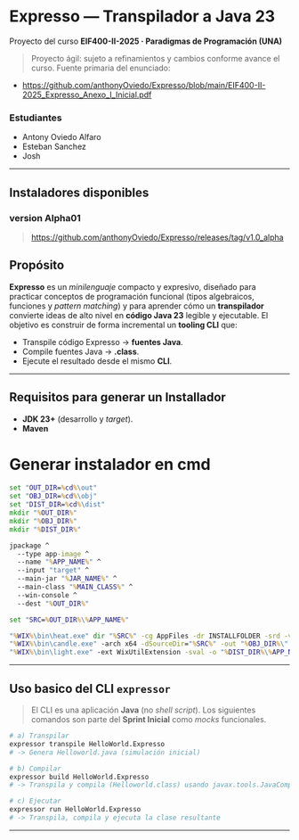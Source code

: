 # Expresso — Transpilador a Java 23
Proyecto del curso **EIF400-II-2025 · Paradigmas de Programación (UNA)**  
> Proyecto ágil: sujeto a refinamientos y cambios conforme avance el curso.
> Fuente primaria del enunciado: 
- https://github.com/anthonyOviedo/Expresso/blob/main/EIF400-II-2025_Expresso_Anexo_I_Inicial.pdf
### Estudiantes 
- Antony Oviedo Alfaro
- Esteban Sanchez
- Josh 
---

## Instaladores disponibles 

### version Alpha01
> https://github.com/anthonyOviedo/Expresso/releases/tag/v1.0_alpha

## Propósito
**Expresso** es un *minilenguaje* compacto y expresivo, diseñado para practicar conceptos de programación funcional (tipos algebraicos, funciones y *pattern matching*) y para aprender cómo un **transpilador** convierte ideas de alto nivel en **código Java 23** legible y ejecutable. El objetivo es construir de forma incremental un **tooling CLI** que:
- Transpile código Expresso → **fuentes Java**.
- Compile fuentes Java → **.class**.
- Ejecute el resultado desde el mismo **CLI**.

---

## Requisitos para generar un Installador
- **JDK 23+** (desarrollo y *target*).  
- **Maven**  

# Generar instalador en cmd

```cmd
set "OUT_DIR=%cd%\out"
set "OBJ_DIR=%cd%\obj"
set "DIST_DIR=%cd%\dist"
mkdir "%OUT_DIR%"
mkdir "%OBJ_DIR%"
mkdir "%DIST_DIR%"

jpackage ^
  --type app-image ^
  --name "%APP_NAME%" ^
  --input "target" ^
  --main-jar "%JAR_NAME%" ^
  --main-class "%MAIN_CLASS%" ^
  --win-console ^
  --dest "%OUT_DIR%"

set "SRC=%OUT_DIR%\%APP_NAME%"

"%WIX%\bin\heat.exe" dir "%SRC%" -cg AppFiles -dr INSTALLFOLDER -srd -var var.SourceDir -ag -out harvest.wxs
"%WIX%\bin\candle.exe" -arch x64 -dSourceDir="%SRC%" -out "%OBJ_DIR%\" packaging\windows\product.wxs harvest.wxs
"%WIX%\bin\light.exe" -ext WixUtilExtension -sval -o "%DIST_DIR%\%APP_NAME%-1.0.msi" "%OBJ_DIR%\product.wixobj" "%OBJ_DIR%\harvest.wixobj"
```

---

## Uso basico del CLI `expressor`
> El CLI es una aplicación **Java** (no *shell script*). Los siguientes comandos son parte del **Sprint Inicial** como *mocks* funcionales.

```bash
# a) Transpilar
expressor transpile HelloWorld.Expresso
# -> Genera Helloworld.java (simulación inicial)

# b) Compilar
expressor build HelloWorld.Expresso
# -> Transpila y compila (Helloworld.class) usando javax.tools.JavaCompiler

# c) Ejecutar
expressor run HelloWorld.Expresso
# -> Transpila, compila y ejecuta la clase resultante
```
---
#
